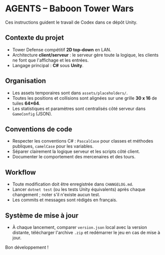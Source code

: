 # AGENTS – Baboon Tower Wars

Ces instructions guident le travail de Codex dans ce dépôt Unity.

## Contexte du projet
- Tower Defense compétitif **2D top‑down** en LAN.
- Architecture **client/serveur** : le serveur gère toute la logique, les clients ne font que l'affichage et les entrées.
- Langage principal : **C#** sous **Unity**.

## Organisation
- Les assets temporaires sont dans `assets/placeholders/`.
- Toutes les positions et collisions sont alignées sur une grille **30 x 16** de tuiles **64×64**.
- Les statistiques et paramètres sont centralisés côté serveur dans `GameConfig` (JSON).

## Conventions de code
- Respecter les conventions C# : `PascalCase` pour classes et méthodes publiques, `camelCase` pour les variables.
- Séparer clairement la logique serveur et les scripts côté client.
- Documenter le comportement des mercenaires et des tours.

## Workflow
- Toute modification doit être enregistrée dans `CHANGELOG.md`.
- Lancer `dotnet test` (ou les tests Unity équivalents) après chaque changement ; noter s'il n'existe aucun test.
- Les commits et messages sont rédigés en français.

## Système de mise à jour
- À chaque lancement, comparer `version.json` local avec la version distante, télécharger l'archive `.zip` et redémarrer le jeu en cas de mise à jour.

Bon développement !
